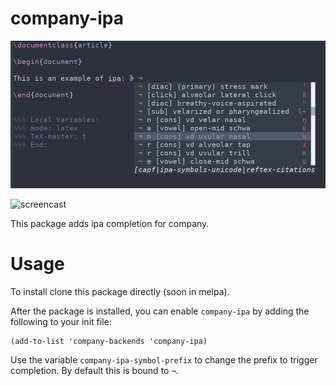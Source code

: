 company-ipa
===========

![screenshot](screenshot.png)

![screencast](screecast.gif)

This package adds ipa completion for company.

Usage
=====

To install clone this package directly (soon in melpa).

After the package is installed, you can enable `company-ipa` by adding the following to your init file:

```emacs
(add-to-list 'company-backends 'company-ipa)
```

Use the variable `company-ipa-symbol-prefix` to change the prefix to trigger completion.
By default this is bound to `¬`.
